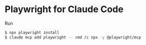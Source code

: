 # Playwright for Claude Code

Run

```bash
$ npx playwright install
$ claude mcp add playwright -- cmd /c npx -y @playwright/mcp
```
